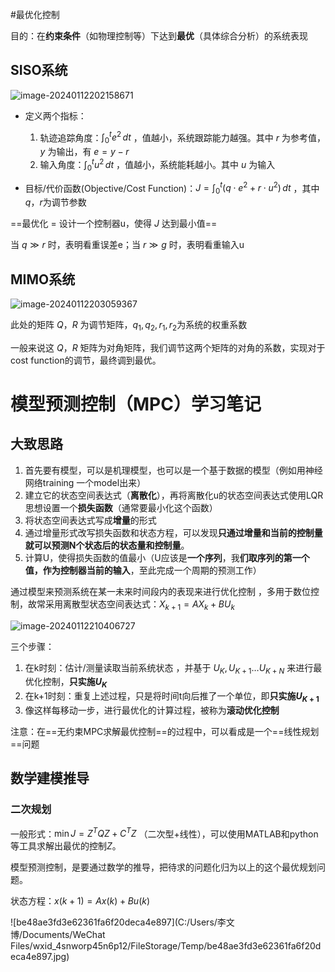 #最优化控制

目的：在**约束条件**（如物理控制等）下达到**最优**（具体综合分析）的系统表现

## SISO系统

![image-20240112202158671](C:/Users/李文博/AppData/Roaming/Typora/typora-user-images/image-20240112202158671.png)

- 定义两个指标：
  1. 轨迹追踪角度：$\int_{0}^{t}e^2 \,dt$ ，值越小，系统跟踪能力越强。其中 $r$ 为参考值，$y$ 为输出，有 $e=y-r$
  2. 输入角度：$\int_{0}^{t}u^2 \,dt$  ，值越小，系统能耗越小。其中 $u$ 为输入

- 目标/代价函数(Objective/Cost Function)：$J=\int_{0}^{t}(q\cdot e^2+r\cdot u^2) \,dt$ ，其中$q$，$r$为调节参数

==最优化 = 设计一个控制器u，使得 $J$ 达到最小值==

当 $q\gg r$ 时，表明看重误差e；当 $r\gg g$ 时，表明看重输入u



## MIMO系统

![image-20240112203059367](C:/Users/李文博/AppData/Roaming/Typora/typora-user-images/image-20240112203059367.png)

此处的矩阵 $Q$，$R$ 为调节矩阵，$q_1,q_2,r_1,r_2$为系统的权重系数

一般来说这 $Q$，$R$ 矩阵为对角矩阵，我们调节这两个矩阵的对角的系数，实现对于cost function的调节，最终调到最优。



# 模型预测控制（MPC）学习笔记

## 大致思路

1. 首先要有模型，可以是机理模型，也可以是一个基于数据的模型（例如用神经网络training 一个model出来）
2. 建立它的状态空间表达式（**离散化**），再将离散化u的状态空间表达式使用LQR思想设置一个**损失函数**（通常要最小化这个函数）
3. 将状态空间表达式写成**增量**的形式
4. 通过增量形式改写损失函数和状态方程，可以发现**只通过增量和当前的控制量就可以预测N个状态后的状态量和控制量**。
5. 计算U，使得损失函数的值最小（U应该是**一个序列**，我**们取序列的第一个值，作为控制器当前的输入**，至此完成一个周期的预测工作）



通过模型来预测系统在某一未来时间段内的表现来进行优化控制 ，多用于数位控制，故常采用离散型状态空间表达式：$X_{k+1}=AX_k+BU_k$

![image-20240112210406727](C:/Users/李文博/AppData/Roaming/Typora/typora-user-images/image-20240112210406727.png)

三个步骤：

1. 在k时刻：估计/测量读取当前系统状态 ，并基于 $U_K,U_{K+1} \ldots U_{K+N}$ 来进行最优化控制，**只实施$U_K$**
2. 在k+1时刻：重复上述过程，只是将时间t向后推了一个单位，即**只实施$U_{K+1}$**
3. 像这样每移动一步，进行最优化的计算过程，被称为**滚动优化控制**

注意：在==无约束MPC求解最优控制==的过程中，可以看成是一个==线性规划==问题



## 数学建模推导

### 二次规划

一般形式：$\min J = Z^TQZ+C^TZ$ （二次型+线性），可以使用MATLAB和python等工具求解出最优的控制$Z$。

模型预测控制，是要通过数学的推导，把待求的问题化归为以上的这个最优规划问题。

状态方程：$x(k+1)=Ax(k)+Bu(k)$

![be48ae3fd3e62361fa6f20deca4e897](C:/Users/李文博/Documents/WeChat Files/wxid_4snworp45n6p12/FileStorage/Temp/be48ae3fd3e62361fa6f20deca4e897.jpg)







